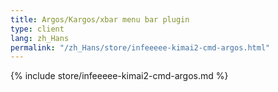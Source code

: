 ```yaml
---
title: Argos/Kargos/xbar menu bar plugin
type: client
lang: zh_Hans
permalink: "/zh_Hans/store/infeeeee-kimai2-cmd-argos.html"
---
```


{% include store/infeeeee-kimai2-cmd-argos.md %}
